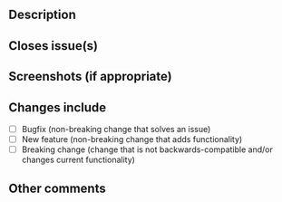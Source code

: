 ## Description
<!--- Describe your changes in detail -->

## Closes issue(s)
<!--- e.g. closes #34 -->

## Screenshots (if appropriate)

## Changes include
<!--- What types of changes does your code introduce? Put an `x` in all the boxes that apply: -->
- [ ] Bugfix (non-breaking change that solves an issue)
- [ ] New feature (non-breaking change that adds functionality)
- [ ] Breaking change (change that is not backwards-compatible and/or changes current functionality)

## Other comments
